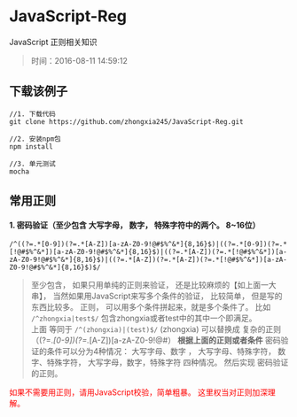 # JavaScript-Reg
JavaScript 正则相关知识

> 时间：2016-08-11 14:59:12

## 下载该例子
```
//1. 下载代码
git clone https://github.com/zhongxia245/JavaScript-Reg.git

//2. 安装npm包
npm install 

//3. 单元测试
mocha 
```

## 常用正则

#### 1. 密码验证（至少包含 大写字母， 数字， 特殊字符中的两个。 8~16位）
```
/^((?=.*[0-9])(?=.*[A-Z])[a-zA-Z0-9!@#$%^&*]{8,16}$)|((?=.*[0-9])(?=.*[!@#$%^&*])[a-zA-Z0-9!@#$%^&*]{8,16}$)|((?=.*[A-Z])(?=.*[!@#$%^&*])[a-zA-Z0-9!@#$%^&*]{8,16}$)|((?=.*[A-Z])(?=.*[A-Z])(?=.*[!@#$%^&*])[a-zA-Z0-9!@#$%^&*]{8,16}$)$/
```
> 至少包含， 如果只用单纯的正则来验证， 还是比较麻烦的【如上面一大串】， 当然如果用JavaScript来写多个条件的验证， 比较简单， 但是写的东西比较多。 
正则， 可以用多个条件拼起来，就是多个条件了。 比如  `/^zhongxia|test$/`  包含zhongxia或者test中的其中一个即满足。  
上面 等同于 `/^(zhongxia)|(test)$/` 
(zhongxia)  可以替换成 复杂的正则 （(?=.*[0-9])(?=.*[A-Z])[a-zA-Z0-9!@#$%^&*]{8,16}$）
**根据上面的正则或者条件**  密码验证的条件可以分为4种情况： 大写字母、数字 ， 大写字母、特殊字符， 数字、特殊字符， 大写字母，数字，特殊字符 四种情况。
然后实现 密码验证的正则。 

<font style="color:red;">如果不需要用正则，请用JavaScript校验，简单粗暴。 这里权当对正则加深理解。</font>
  
